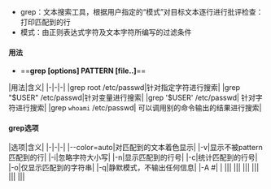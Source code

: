 + grep：文本搜索工具，根据用户指定的“模式”对目标文本逐行进行批评检查：打印匹配到的行
+ 模式：由正则表达式字符及文本字符所编写的过滤条件
#### 用法
+ ==**grep [options] PATTERN [file..]**==

|用法|含义|
|-|-|-|
|grep root /etc/passwd|针对指定字符进行搜索|
|grep "$USER"  /etc/passwd|针对变量进行搜索|
|grep '$USER' /etc/passwd| 针对字符进行搜索|
|grep `whoami` /etc/passwd| 可以调用别的命令输出的结果进行搜索|

#### grep选项

|选项|含义|
|-|-|-|
|--color=auto|对匹配到的文本着色显示|
|-v|显示不被pattern匹配到的行|
|-i|忽略字符大小写|
|-n|显示匹配到的行号|
|-c|统计匹配到的行号|
|-o|仅显示匹配到的字符串|
|-q|静默模式，不输出任何信息|
|-A #| |
|||
|||
|||
|||
|||
|||

